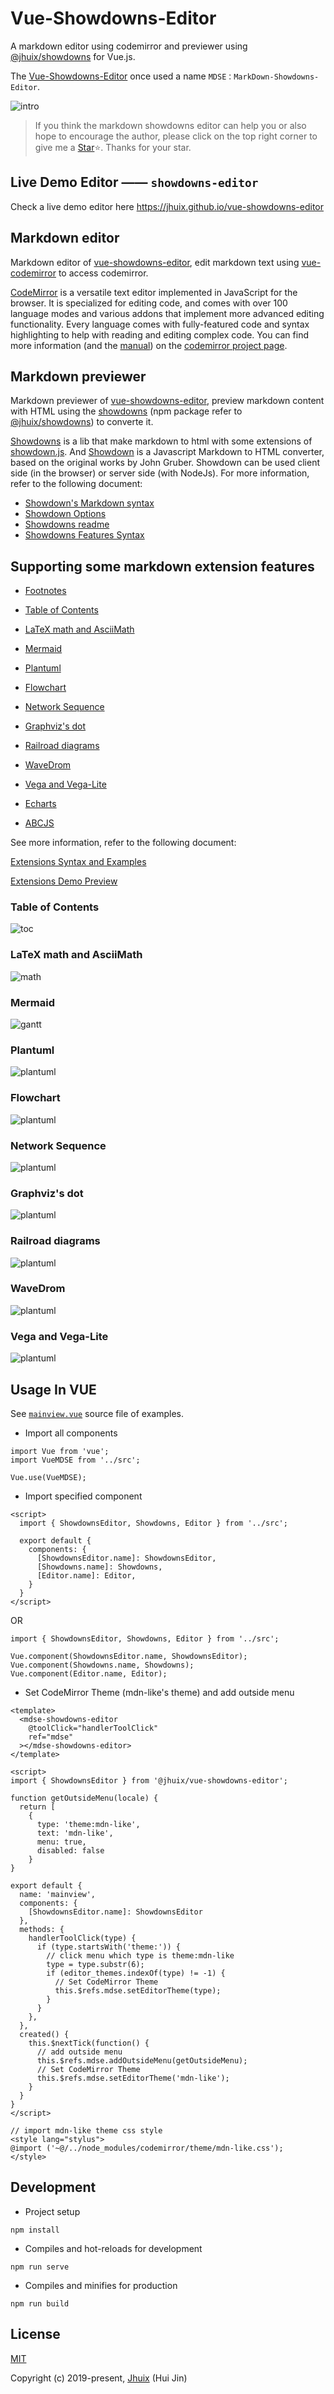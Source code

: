 # Vue-Showdowns-Editor

A markdown editor using codemirror and previewer using [@jhuix/showdowns](https://github.com/jhuix/showdowns) for Vue.js.

The [Vue-Showdowns-Editor](https://github.com/jhuix/vue-showdowns-editor) once used a name `MDSE：MarkDown-Showdowns-Editor`.

![intro](https://raw.githubusercontent.com/jhuix/vue-showdowns-editor/master/docs/screenshot/preview-intro.png)

> If you think the markdown showdowns editor can help you or also hope to encourage the author, please click on the top right corner to give me a [Star](https://github.com/jhuix/vue-showdowns-editor)⭐️. Thanks for your star.

## Live Demo Editor —— `showdowns-editor`

Check a live demo editor here https://jhuix.github.io/vue-showdowns-editor

## Markdown editor

Markdown editor of [vue-showdowns-editor](https://github.com/jhuix/vue-showdowns-editor), edit markdown text using [vue-codemirror](https://github.com/surmon-china/vue-codemirror) to access codemirror.

[CodeMirror](https://github.com/codemirror/CodeMirror) is a versatile text editor implemented in JavaScript for the browser. It is specialized for editing code, and comes with over 100 language modes and various addons that implement more advanced editing functionality. Every language comes with fully-featured code and syntax highlighting to help with reading and editing complex code. You can find more information (and the [manual](https://codemirror.net/doc/manual.html)) on the [codemirror project page](https://codemirror.net/).

## Markdown previewer

Markdown previewer of [vue-showdowns-editor](https://github.com/jhuix/vue-showdowns-editor), preview markdown content with HTML using the [showdowns](https://github.com/jhuix/showdowns) (npm package refer to [@jhuix/showdowns](https://www.npmjs.com/package/@jhuix/showdowns)) to converte it.

[Showdowns](https://github.com/jhuix/showdowns) is a lib that make markdown to html with some extensions of [showdown.js](https://github.com/showdownjs/showdown). And [Showdown](https://github.com/showdownjs/showdown) is a Javascript Markdown to HTML converter, based on the original works by John Gruber. Showdown can be used client side (in the browser) or server side (with NodeJs). For more information, refer to the following document:

- [Showdown's Markdown syntax](https://github.com/showdownjs/showdown/wiki/Showdown's-Markdown-syntax)
- [Showdown Options](https://github.com/showdownjs/showdown/wiki/Showdown-options)
- [Showdowns readme](https://github.com/jhuix/showdowns/blob/master/README.md)
- [Showdowns Features Syntax](https://github.com/jhuix/showdowns/blob/master/public/showdowns-features.md)

## Supporting some markdown extension features

- [Footnotes](https://github.com/jhuix/showdowns/blob/master/docs/showdowns-features.md#footnotes)

- [Table of Contents](https://github.com/jhuix/showdowns/blob/master/docs/showdowns-features.md#table-of-contents)

- [LaTeX math and AsciiMath](https://github.com/jhuix/showdowns/blob/master/docs/showdowns-features.md#latex-math-and-asciimath)

- [Mermaid](https://github.com/jhuix/showdowns/blob/master/docs/showdowns-features.md#mermaid)

- [Plantuml](https://github.com/jhuix/showdowns/blob/master/docs/showdowns-features.md#plantuml)

- [Flowchart](https://github.com/jhuix/showdowns/blob/master/docs/showdowns-features.md#flowchart)

- [Network Sequence](https://github.com/jhuix/showdowns/blob/master/docs/showdowns-features.md#network-sequence)

- [Graphviz's dot](https://github.com/jhuix/showdowns/blob/master/docs/showdowns-features.md#graphviz-s-dot)

- [Railroad diagrams](https://github.com/jhuix/showdowns/blob/master/docs/showdowns-features.md#railroad-diagrams)

- [WaveDrom](https://github.com/jhuix/showdowns/blob/master/docs/showdowns-features.md#wavedrom)

- [Vega and Vega-Lite](https://github.com/jhuix/showdowns/blob/master/docs/showdowns-features.md#vega-and-vega-lite)

- [Echarts](https://github.com/jhuix/showdowns/blob/master/docs/showdowns-features.md#echarts)

- [ABCJS](https://github.com/jhuix/showdowns/blob/master/docs/showdowns-features.md#abc)


See more information, refer to the following document:

[Extensions Syntax and Examples](https://github.com/jhuix/showdowns/blob/master/docs/showdowns-features.md)

[Extensions Demo Preview](https://jhuix.github.io/vue-showdowns-editor)

### Table of Contents

  ![toc](https://raw.githubusercontent.com/jhuix/vue-showdowns-editor/master/docs/screenshot/preview-toc.png)

### LaTeX math and AsciiMath

  ![math](https://raw.githubusercontent.com/jhuix/vue-showdowns-editor/master/docs/screenshot/preview-math.png)

### Mermaid

  ![gantt](https://raw.githubusercontent.com/jhuix/vue-showdowns-editor/master/docs/screenshot/preview-mermaid-example.png)

### Plantuml

  ![plantuml](https://raw.githubusercontent.com/jhuix/vue-showdowns-editor/master/docs/screenshot/preview-plantuml.png)

### Flowchart

  ![plantuml](https://raw.githubusercontent.com/jhuix/vue-showdowns-editor/master/docs/screenshot/preview-flowchart.png)

### Network Sequence

  ![plantuml](https://raw.githubusercontent.com/jhuix/vue-showdowns-editor/master/docs/screenshot/preview-sequence.png) 

### Graphviz's dot

  ![plantuml](https://raw.githubusercontent.com/jhuix/vue-showdowns-editor/master/docs/screenshot/preview-dot.png) 

### Railroad diagrams

  ![plantuml](https://raw.githubusercontent.com/jhuix/vue-showdowns-editor/master/docs/screenshot/preview-railroad.png) 

### WaveDrom

  ![plantuml](https://raw.githubusercontent.com/jhuix/vue-showdowns-editor/master/docs/screenshot/preview-wavedrom.png) 

### Vega and Vega-Lite

  ![plantuml](https://raw.githubusercontent.com/jhuix/vue-showdowns-editor/master/docs/screenshot/preview-vega.png) 

## Usage In VUE

  See [`mainview.vue`](https://raw.githubusercontent.com/jhuix/vue-showdowns-editor/master/examples/src/views/mainview.vue) source file of examples.

- Import all components

```
import Vue from 'vue';
import VueMDSE from '../src';

Vue.use(VueMDSE);
```

- Import specified component

```
<script>
  import { ShowdownsEditor, Showdowns, Editor } from '../src';

  export default {
    components: {
      [ShowdownsEditor.name]: ShowdownsEditor,
      [Showdowns.name]: Showdowns,
      [Editor.name]: Editor,
    }
  }
</script>
```

OR

```
import { ShowdownsEditor, Showdowns, Editor } from '../src';

Vue.component(ShowdownsEditor.name, ShowdownsEditor);
Vue.component(Showdowns.name, Showdowns);
Vue.component(Editor.name, Editor);
```

- Set CodeMirror Theme (mdn-like's theme) and add outside menu

```
<template>
  <mdse-showdowns-editor
    @toolClick="handlerToolClick"
    ref="mdse"
  ></mdse-showdowns-editor>
</template>

<script>
import { ShowdownsEditor } from '@jhuix/vue-showdowns-editor';

function getOutsideMenu(locale) {
  return [
    {
      type: 'theme:mdn-like',
      text: 'mdn-like',
      menu: true,
      disabled: false
    }
}

export default {
  name: 'mainview',
  components: {
    [ShowdownsEditor.name]: ShowdownsEditor
  },
  methods: {
    handlerToolClick(type) {
      if (type.startsWith('theme:')) {
        // click menu which type is theme:mdn-like 
        type = type.substr(6);
        if (editor_themes.indexOf(type) != -1) {
          // Set CodeMirror Theme
          this.$refs.mdse.setEditorTheme(type);
        }
      }
    },
  },
  created() {
    this.$nextTick(function() {
      // add outside menu
      this.$refs.mdse.addOutsideMenu(getOutsideMenu);
      // Set CodeMirror Theme
      this.$refs.mdse.setEditorTheme('mdn-like');
    }
  }
}
</script>

// import mdn-like theme css style
<style lang="stylus">
@import ('~@/../node_modules/codemirror/theme/mdn-like.css');
</style>
```

## Development
- Project setup

```
npm install
```

- Compiles and hot-reloads for development

```
npm run serve
```

- Compiles and minifies for production

```
npm run build
```

## License

[MIT](https://github.com/jhuix/vue-showdowns-editor/blob/master/LICENSE)

Copyright (c) 2019-present, [Jhuix](mailto:jhuix0117@gmail.com) (Hui Jin)
